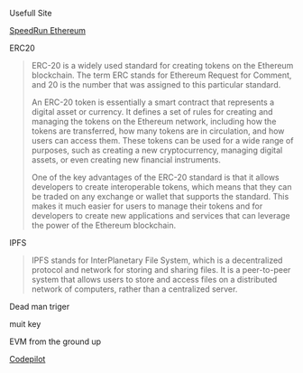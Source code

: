 Usefull Site

[SpeedRun Ethereum](https://speedrunethereum.com/)

ERC20

> ERC-20 is a widely used standard for creating tokens on the Ethereum blockchain. The term ERC stands for Ethereum Request for Comment, and 20 is the number that was assigned to this particular standard.  
>   
> An ERC-20 token is essentially a smart contract that represents a digital asset or currency. It defines a set of rules for creating and managing the tokens on the Ethereum network, including how the tokens are transferred, how many tokens are in circulation, and how users can access them. These tokens can be used for a wide range of purposes, such as creating a new cryptocurrency, managing digital assets, or even creating new financial instruments.  
>   
> One of the key advantages of the ERC-20 standard is that it allows developers to create interoperable tokens, which means that they can be traded on any exchange or wallet that supports the standard. This makes it much easier for users to manage their tokens and for developers to create new applications and services that can leverage the power of the Ethereum blockchain.

IPFS

> IPFS stands for InterPlanetary File System, which is a decentralized protocol and network for storing and sharing files. It is a peer-to-peer system that allows users to store and access files on a distributed network of computers, rather than a centralized server.

Dead man triger

muit key

EVM from the ground up

[Codepilot](https://github.com/features/copilot)